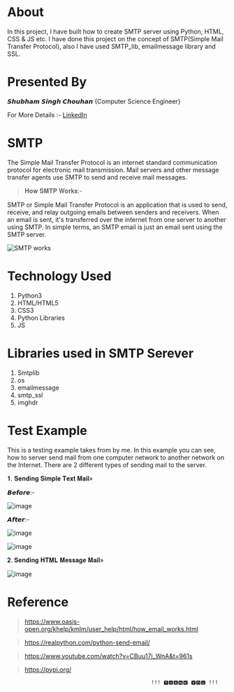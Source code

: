 # About

In this project, I have built how to create SMTP server using Python, HTML, CSS & JS etc. I have done this project on the concept of SMTP(Simple Mail Transfer Protocol), also I have used SMTP_lib, emailmessage library and SSL.

# Presented By

𝙎𝙝𝙪𝙗𝙝𝙖𝙢 𝙎𝙞𝙣𝙜𝙝 𝘾𝙝𝙤𝙪𝙝𝙖𝙣
{Computer Science Engineer}

For More Details :- <a href="https://www.linkedin.com/in/shubham-singh-chouhan-05a68319a/">LinkedIn</a>

# SMTP

The Simple Mail Transfer Protocol is an internet standard communication protocol for electronic mail transmission. Mail servers and other message transfer agents use SMTP to send and receive mail messages.

> 𝐇𝐨𝐰 𝐒𝐌𝐓𝐏 𝐖𝐨𝐫𝐤𝐬:-

SMTP or Simple Mail Transfer Protocol is an application that is used to send, receive, and relay outgoing emails between senders and receivers. When an email is sent, it's transferred over the internet from one server to another using SMTP. In simple terms, an SMTP email is just an email sent using the SMTP server.

![SMTP works](https://user-images.githubusercontent.com/64628073/131227217-63fccef4-7570-43dd-93e8-30d103ec7cf1.jpg)

# Technology Used

1. Python3
2. HTML/HTML5
3. CSS3
4. Python Libraries
5. JS

# Libraries used in SMTP Serever

1. Smtplib
2. os
3. emailmessage
4. smtp_ssl
5. imghdr

# Test Example

This is a testing example takes from by me. In this example you can see, how to server send mail from one computer network to another network on the Internet. There are 2 different types of sending mail to the server.

𝟏. 𝐒𝐞𝐧𝐝𝐢𝐧𝐠 𝐒𝐢𝐦𝐩𝐥𝐞 𝐓𝐞𝐱𝐭 𝐌𝐚𝐢𝐥»

𝘽𝙚𝙛𝙤𝙧𝙚:- 

![image](https://user-images.githubusercontent.com/64628073/131237905-9be4721c-841d-4973-958f-748bcb1ab545.png)

𝘼𝙛𝙩𝙚𝙧:-

![image](https://user-images.githubusercontent.com/64628073/131237916-47e1d877-22f6-42bf-9b9b-2687acfbcb24.png)

![image](https://user-images.githubusercontent.com/64628073/131237924-9102ca86-d0e7-412f-96c4-2880705d1438.png)


𝟐. 𝐒𝐞𝐧𝐝𝐢𝐧𝐠 𝐇𝐓𝐌𝐋 𝐌𝐞𝐬𝐬𝐚𝐠𝐞 𝐌𝐚𝐢𝐥»

![image](https://user-images.githubusercontent.com/64628073/131238160-a43c18e0-7be9-42f5-b79f-3242e1704480.png)


# Reference 

> https://www.oasis-open.org/khelp/kmlm/user_help/html/how_email_works.html

> https://realpython.com/python-send-email/

> https://www.youtube.com/watch?v=CBuu17j_WnA&t=961s

> https://pypi.org/

                                                  !!! 🆃🅷🅰🅽🅺 🆈🅾🆄 !!!
 
